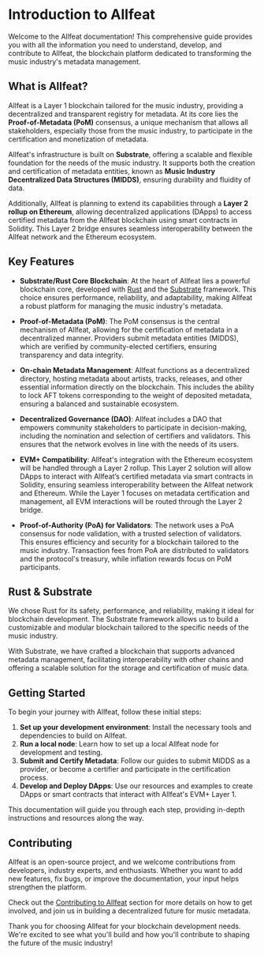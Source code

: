 # Introduction to Allfeat

Welcome to the Allfeat documentation! This comprehensive guide provides you with all the information you need to understand, develop, and contribute to Allfeat, the blockchain platform dedicated to transforming the music industry's metadata management.

## What is Allfeat?

Allfeat is a Layer 1 blockchain tailored for the music industry, providing a decentralized and transparent registry for metadata. At its core lies the **Proof-of-Metadata (PoM)** consensus, a unique mechanism that allows all stakeholders, especially those from the music industry, to participate in the certification and monetization of metadata.

Allfeat's infrastructure is built on **Substrate**, offering a scalable and flexible foundation for the needs of the music industry. It supports both the creation and certification of metadata entities, known as **Music Industry Decentralized Data Structures (MIDDS)**, ensuring durability and fluidity of data.

Additionally, Allfeat is planning to extend its capabilities through a **Layer 2 rollup on Ethereum**, allowing decentralized applications (DApps) to access certified metadata from the Allfeat blockchain using smart contracts in Solidity. This Layer 2 bridge ensures seamless interoperability between the Allfeat network and the Ethereum ecosystem.

## Key Features

- **Substrate/Rust Core Blockchain**: At the heart of Allfeat lies a powerful blockchain core, developed with [Rust](https://www.rust-lang.org/) and the [Substrate](https://substrate.dev) framework. This choice ensures performance, reliability, and adaptability, making Allfeat a robust platform for managing the music industry's metadata.
  
- **Proof-of-Metadata (PoM)**: The PoM consensus is the central mechanism of Allfeat, allowing for the certification of metadata in a decentralized manner. Providers submit metadata entities (MIDDS), which are verified by community-elected certifiers, ensuring transparency and data integrity.

- **On-chain Metadata Management**: Allfeat functions as a decentralized directory, hosting metadata about artists, tracks, releases, and other essential information directly on the blockchain. This includes the ability to lock AFT tokens corresponding to the weight of deposited metadata, ensuring a balanced and sustainable ecosystem.

- **Decentralized Governance (DAO)**: Allfeat includes a DAO that empowers community stakeholders to participate in decision-making, including the nomination and selection of certifiers and validators. This ensures that the network evolves in line with the needs of its users.

- **EVM+ Compatibility**: Allfeat's integration with the Ethereum ecosystem will be handled through a Layer 2 rollup. This Layer 2 solution will allow DApps to interact with Allfeat’s certified metadata via smart contracts in Solidity, ensuring seamless interoperability between the Allfeat network and Ethereum. While the Layer 1 focuses on metadata certification and management, all EVM interactions will be routed through the Layer 2 bridge.

- **Proof-of-Authority (PoA) for Validators**: The network uses a PoA consensus for node validation, with a trusted selection of validators. This ensures efficiency and security for a blockchain tailored to the music industry. Transaction fees from PoA are distributed to validators and the protocol's treasury, while inflation rewards focus on PoM participants.

## Rust & Substrate

We chose Rust for its safety, performance, and reliability, making it ideal for blockchain development. The Substrate framework allows us to build a customizable and modular blockchain tailored to the specific needs of the music industry.

With Substrate, we have crafted a blockchain that supports advanced metadata management, facilitating interoperability with other chains and offering a scalable solution for the storage and certification of music data.

## Getting Started

To begin your journey with Allfeat, follow these initial steps:

1. **Set up your development environment**: Install the necessary tools and dependencies to build on Allfeat.
2. **Run a local node**: Learn how to set up a local Allfeat node for development and testing.
3. **Submit and Certify Metadata**: Follow our guides to submit MIDDS as a provider, or become a certifier and participate in the certification process.
4. **Develop and Deploy DApps**: Use our resources and examples to create DApps or smart contracts that interact with Allfeat's EVM+ Layer 1.

This documentation will guide you through each step, providing in-depth instructions and resources along the way.

## Contributing

Allfeat is an open-source project, and we welcome contributions from developers, industry experts, and enthusiasts. Whether you want to add new features, fix bugs, or improve the documentation, your input helps strengthen the platform.

Check out the [Contributing to Allfeat](contributing.md) section for more details on how to get involved, and join us in building a decentralized future for music metadata.

Thank you for choosing Allfeat for your blockchain development needs. We're excited to see what you'll build and how you'll contribute to shaping the future of the music industry!